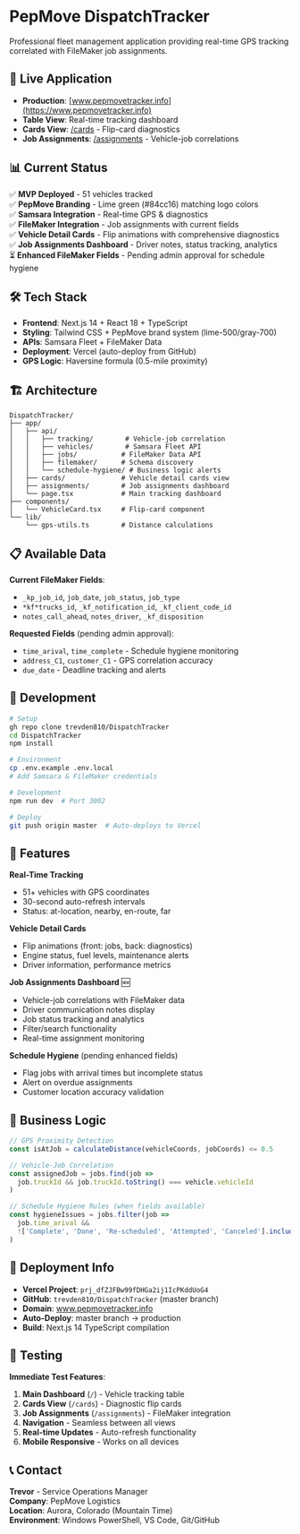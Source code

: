 # PepMove DispatchTracker

Professional fleet management application providing real-time GPS tracking correlated with FileMaker job assignments.

## 🚀 Live Application

- **Production**: [www.pepmovetracker.info](https://www.pepmovetracker.info)
- **Table View**: Real-time tracking dashboard
- **Cards View**: [/cards](https://www.pepmovetracker.info/cards) - Flip-card diagnostics
- **Job Assignments**: [/assignments](https://www.pepmovetracker.info/assignments) - Vehicle-job correlations

## 📊 Current Status

✅ **MVP Deployed** - 51 vehicles tracked  
✅ **PepMove Branding** - Lime green (#84cc16) matching logo colors  
✅ **Samsara Integration** - Real-time GPS & diagnostics  
✅ **FileMaker Integration** - Job assignments with current fields  
✅ **Vehicle Detail Cards** - Flip animations with comprehensive diagnostics  
✅ **Job Assignments Dashboard** - Driver notes, status tracking, analytics  
⏳ **Enhanced FileMaker Fields** - Pending admin approval for schedule hygiene  

## 🛠 Tech Stack

- **Frontend**: Next.js 14 + React 18 + TypeScript
- **Styling**: Tailwind CSS + PepMove brand system (lime-500/gray-700)
- **APIs**: Samsara Fleet + FileMaker Data
- **Deployment**: Vercel (auto-deploy from GitHub)
- **GPS Logic**: Haversine formula (0.5-mile proximity)

## 🏗 Architecture

```
DispatchTracker/
├── app/
│   ├── api/
│   │   ├── tracking/        # Vehicle-job correlation
│   │   ├── vehicles/        # Samsara Fleet API
│   │   ├── jobs/           # FileMaker Data API
│   │   ├── filemaker/      # Schema discovery
│   │   └── schedule-hygiene/ # Business logic alerts
│   ├── cards/              # Vehicle detail cards view
│   ├── assignments/        # Job assignments dashboard
│   └── page.tsx            # Main tracking dashboard
├── components/
│   └── VehicleCard.tsx     # Flip-card component
└── lib/
    └── gps-utils.ts        # Distance calculations
```

## 📋 Available Data

**Current FileMaker Fields**:
- `_kp_job_id`, `job_date`, `job_status`, `job_type`
- `*kf*trucks_id`, `_kf_notification_id`, `_kf_client_code_id`
- `notes_call_ahead`, `notes_driver`, `_kf_disposition`

**Requested Fields** (pending admin approval):
- `time_arival`, `time_complete` - Schedule hygiene monitoring
- `address_C1`, `customer_C1` - GPS correlation accuracy
- `due_date` - Deadline tracking and alerts

## 🔧 Development

```bash
# Setup
gh repo clone trevden810/DispatchTracker
cd DispatchTracker
npm install

# Environment
cp .env.example .env.local
# Add Samsara & FileMaker credentials

# Development
npm run dev  # Port 3002

# Deploy
git push origin master  # Auto-deploys to Vercel
```

## 🚗 Features

**Real-Time Tracking**
- 51+ vehicles with GPS coordinates
- 30-second auto-refresh intervals
- Status: at-location, nearby, en-route, far

**Vehicle Detail Cards**
- Flip animations (front: jobs, back: diagnostics)
- Engine status, fuel levels, maintenance alerts
- Driver information, performance metrics

**Job Assignments Dashboard** 🆕
- Vehicle-job correlations with FileMaker data
- Driver communication notes display
- Job status tracking and analytics
- Filter/search functionality
- Real-time assignment monitoring

**Schedule Hygiene** (pending enhanced fields)
- Flag jobs with arrival times but incomplete status
- Alert on overdue assignments
- Customer location accuracy validation

## 📍 Business Logic

```typescript
// GPS Proximity Detection
const isAtJob = calculateDistance(vehicleCoords, jobCoords) <= 0.5

// Vehicle-Job Correlation
const assignedJob = jobs.find(job => 
  job.truckId && job.truckId.toString() === vehicle.vehicleId
)

// Schedule Hygiene Rules (when fields available)
const hygieneIssues = jobs.filter(job => 
  job.time_arival && 
  !['Complete', 'Done', 'Re-scheduled', 'Attempted', 'Canceled'].includes(job.status)
)
```

## 🎯 Deployment Info

- **Vercel Project**: `prj_dfZJFBw99fDHGa2ij1IcPKddUoG4`
- **GitHub**: `trevden810/DispatchTracker` (master branch)
- **Domain**: www.pepmovetracker.info
- **Auto-Deploy**: master branch → production
- **Build**: Next.js 14 TypeScript compilation

## 🧪 Testing

**Immediate Test Features**:
1. **Main Dashboard** (`/`) - Vehicle tracking table
2. **Cards View** (`/cards`) - Diagnostic flip cards
3. **Job Assignments** (`/assignments`) - FileMaker integration
4. **Navigation** - Seamless between all views
5. **Real-time Updates** - Auto-refresh functionality
6. **Mobile Responsive** - Works on all devices

## 📞 Contact

**Trevor** - Service Operations Manager  
**Company**: PepMove Logistics  
**Location**: Aurora, Colorado (Mountain Time)  
**Environment**: Windows PowerShell, VS Code, Git/GitHub